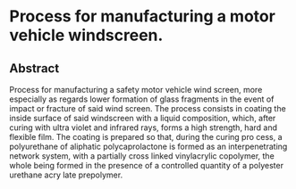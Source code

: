 # Process for manufacturing a motor vehicle windscreen.

## Abstract
Process for manufacturing a safety motor vehicle wind screen, more especially as regards lower formation of glass fragments in the event of impact or fracture of said wind screen. The process consists in coating the inside surface of said windscreen with a liquid composition, which, after curing with ultra violet and infrared rays, forms a high strength, hard and flexible film. The coating is prepared so that, during the curing pro cess, a polyurethane of aliphatic polycaprolactone is formed as an interpenetrating network system, with a partially cross linked vinylacrylic copolymer, the whole being formed in the presence of a controlled quantity of a polyester urethane acry late prepolymer.